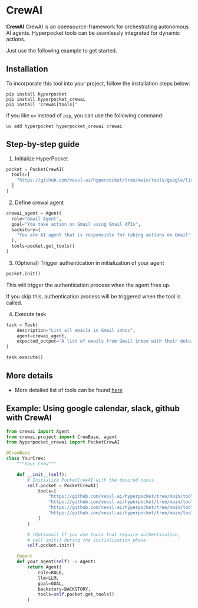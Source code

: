 # CrewAI

**CrewAI** CrewAI is an opensource-framework for orchestrating autonomous AI agents. Hyperpocket tools can be seamlessly integrated for dynamic actions.

Just use the following example to get started.

## Installation

To incorporate this tool into your project, follow the installation steps below:

```shell
pip install hyperpocket
pip install hyperpocket_crewai
pip install 'crewai[tools]'
```

if you like `uv` instead of `pip`, you can use the following command:

```shell
uv add hyperpocket hyperpocket_crewai crewai
```

## Step-by-step guide

1. Initialize HyperPocket

```python
pocket = PocketCrewAI(
  tools=[
    "https://github.com/vessl-ai/hyperpocket/tree/main/tools/google/list-gmail",
  ]
)
```

2. Define crewai agent

```python
crewai_agent = Agent(
  role="Gmail Agent",
  goal="You take action on Gmail using Gmail APIs",
  backstory=(
    "You are AI agent that is responsible for taking actions on Gmail"
  ),
  tools=pocket.get_tools()
)
```

3. (Optional) Trigger authentication in initialization of your agent

```python
pocket.init()
```

This will trigger the authentication process when the agent fires up.

If you skip this, authentication process will be triggered when the tool is called.

4. Execute task

```python
task = Task(
    description="List all emails in Gmail inbox",
    agent=crewai_agent,
    expected_output="A list of emails from Gmail inbox with their details",
)

task.execute()
```

## More details

- More detailed list of tools can be found [here](https://github.com/vessl-ai/hyperpocket/tree/main/tools)

## Example: Using google calendar, slack, github with CrewAI

```python
from crewai import Agent
from crewai.project import CrewBase, agent
from hyperpocket_crewai import PocketCrewAI

@CrewBase
class YourCrew:
    """Your Crew"""

    def __init__(self):
        # Initialize PocketCrewAI with the desired tools.
        self.pocket = PocketCrewAI(
            tools=[
                "https://github.com/vessl-ai/hyperpocket/tree/main/tools/slack/get-message",
                "https://github.com/vessl-ai/hyperpocket/tree/main/tools/google/get-calendar-events",
                "https://github.com/vessl-ai/hyperpocket/tree/main/tools/google/get-calendar-list",
                "https://github.com/vessl-ai/hyperpocket/tree/main/tools/github/list-pull-requests",
            ]
        )

        # (Optional) If you use tools that require authentication,
        # call init() during the initialization phase.
        self.pocket.init()

    @agent
    def your_agent(self) -> Agent:
        return Agent(
            role=ROLE,
            llm=LLM,
            goal=GOAL,
            backstory=BACKSTORY,
            tools=self.pocket.get_tools()
        )
```

